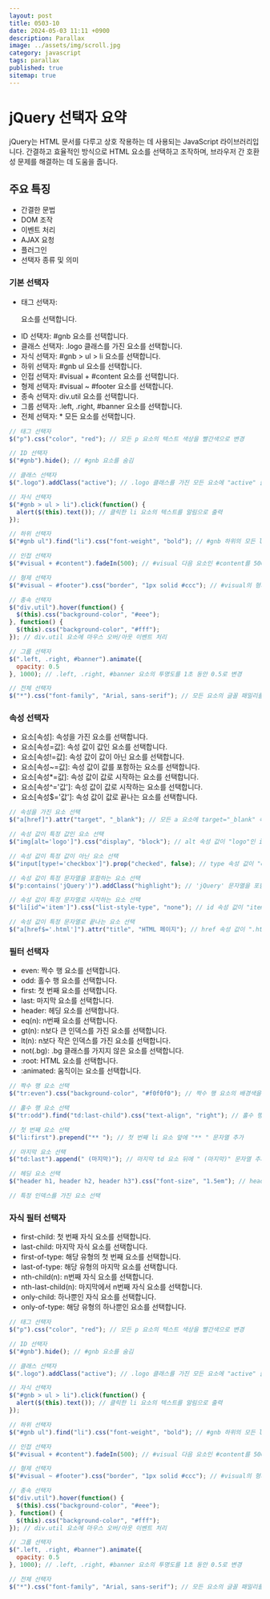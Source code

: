 ```yaml
---
layout: post
title: 0503-10
date: 2024-05-03 11:11 +0900
description: Parallax
image: ../assets/img/scroll.jpg
category: javascript
tags: parallax
published: true
sitemap: true
---
```


# jQuery 선택자 요약

jQuery는 HTML 문서를 다루고 상호 작용하는 데 사용되는 JavaScript 라이브러리입니다. 간결하고 효율적인 방식으로 HTML 요소를 선택하고 조작하며, 브라우저 간 호환성 문제를 해결하는 데 도움을 줍니다.

## 주요 특징
- 간결한 문법
- DOM 조작
- 이벤트 처리
- AJAX 요청
- 플러그인
- 선택자 종류 및 의미


### 기본 선택자

- 태그 선택자: <p> 요소를 선택합니다.
- ID 선택자: #gnb 요소를 선택합니다.
- 클래스 선택자: .logo 클래스를 가진 요소를 선택합니다.
- 자식 선택자: #gnb > ul > li 요소를 선택합니다.
- 하위 선택자: #gnb ul 요소를 선택합니다.
- 인접 선택자: #visual + #content 요소를 선택합니다.
- 형제 선택자: #visual ~ #footer 요소를 선택합니다.
- 종속 선택자: div.util 요소를 선택합니다.
- 그룹 선택자: .left, .right, #banner 요소를 선택합니다.
- 전체 선택자: * 모든 요소를 선택합니다.

````javascript
// 태그 선택자
$("p").css("color", "red"); // 모든 p 요소의 텍스트 색상을 빨간색으로 변경

// ID 선택자
$("#gnb").hide(); // #gnb 요소를 숨김

// 클래스 선택자
$(".logo").addClass("active"); // .logo 클래스를 가진 모든 요소에 "active" 클래스 추가

// 자식 선택자
$("#gnb > ul > li").click(function() {
  alert($(this).text()); // 클릭한 li 요소의 텍스트를 알림으로 출력
});

// 하위 선택자
$("#gnb ul").find("li").css("font-weight", "bold"); // #gnb 하위의 모든 li 요소의 글꼴 두께를 굵게 설정

// 인접 선택자
$("#visual + #content").fadeIn(500); // #visual 다음 요소인 #content를 500ms 동안 서서히 표시

// 형제 선택자
$("#visual ~ #footer").css("border", "1px solid #ccc"); // #visual의 형제 요소인 #footer에 테두리 설정

// 종속 선택자
$("div.util").hover(function() {
  $(this).css("background-color", "#eee");
}, function() {
  $(this).css("background-color", "#fff");
}); // div.util 요소에 마우스 오버/아웃 이벤트 처리

// 그룹 선택자
$(".left, .right, #banner").animate({
  opacity: 0.5
}, 1000); // .left, .right, #banner 요소의 투명도를 1초 동안 0.5로 변경

// 전체 선택자
$("*").css("font-family", "Arial, sans-serif"); // 모든 요소의 글꼴 패밀리를 Arial, sans-serif로 설정
````

### 속성 선택자

- 요소[속성]: 속성을 가진 요소를 선택합니다.
- 요소[속성=값]: 속성 값이 값인 요소를 선택합니다.
- 요소[속성!=값]: 속성 값이 값이 아닌 요소를 선택합니다.
- 요소[속성~=값]: 속성 값이 값를 포함하는 요소를 선택합니다.
- 요소[속성*=값]: 속성 값이 값로 시작하는 요소를 선택합니다.
- 요소[속성^='값']: 속성 값이 값로 시작하는 요소를 선택합니다.
- 요소[속성$='값']: 속성 값이 값로 끝나는 요소를 선택합니다.

````javascript
// 속성을 가진 요소 선택
$("a[href]").attr("target", "_blank"); // 모든 a 요소에 target="_blank" 속성 추가

// 속성 값이 특정 값인 요소 선택
$("img[alt='logo']").css("display", "block"); // alt 속성 값이 "logo"인 img 요소를 블록으로 표시

// 속성 값이 특정 값이 아닌 요소 선택
$("input[type!='checkbox']").prop("checked", false); // type 속성 값이 "checkbox"가 아닌 모든 input 요소의 체크 상태 해제

// 속성 값이 특정 문자열을 포함하는 요소 선택
$("p:contains('jQuery')").addClass("highlight"); // 'jQuery' 문자열을 포함하는 p 요소에 "highlight" 클래스 추가

// 속성 값이 특정 문자열로 시작하는 요소 선택
$("li[id^='item']").css("list-style-type", "none"); // id 속성 값이 "item"으로 시작하는 li 요소의 목록 스타일 설정

// 속성 값이 특정 문자열로 끝나는 요소 선택
$("a[href$='.html']").attr("title", "HTML 페이지"); // href 속성 값이 ".html"로 끝나는 a 요소에 title 속성 추가
````

### 필터 선택자

- even: 짝수 행 요소를 선택합니다.
- odd: 홀수 행 요소를 선택합니다.
- first: 첫 번째 요소를 선택합니다.
- last: 마지막 요소를 선택합니다.
- header: 헤딩 요소를 선택합니다.
- eq(n): n번째 요소를 선택합니다.
- gt(n): n보다 큰 인덱스를 가진 요소를 선택합니다.
- lt(n): n보다 작은 인덱스를 가진 요소를 선택합니다.
- not(.bg): .bg 클래스를 가지지 않은 요소를 선택합니다.
- :root: HTML 요소를 선택합니다.
- :animated: 움직이는 요소를 선택합니다.

````javascript
// 짝수 행 요소 선택
$("tr:even").css("background-color", "#f0f0f0"); // 짝수 행 요소의 배경색을 #f0f0f0로 설정

// 홀수 행 요소 선택
$("tr:odd").find("td:last-child").css("text-align", "right"); // 홀수 행 요소의 마지막 td 요소의 텍스트 정렬을 오른쪽으로 설정

// 첫 번째 요소 선택
$("li:first").prepend("** "); // 첫 번째 li 요소 앞에 "** " 문자열 추가

// 마지막 요소 선택
$("td:last").append(" (마지막)"); // 마지막 td 요소 뒤에 " (마지막)" 문자열 추가

// 헤딩 요소 선택
$("header h1, header h2, header h3").css("font-size", "1.5em"); // header 내의 모든 h1, h2, h3 요소의 글꼴 크기를 1.5em으로 설정

// 특정 인덱스를 가진 요소 선택
````

### 자식 필터 선택자

- first-child: 첫 번째 자식 요소를 선택합니다.
- last-child: 마지막 자식 요소를 선택합니다.
- first-of-type: 해당 유형의 첫 번째 요소를 선택합니다.
- last-of-type: 해당 유형의 마지막 요소를 선택합니다.
- nth-child(n): n번째 자식 요소를 선택합니다.
- nth-last-child(n): 마지막에서 n번째 자식 요소를 선택합니다.
- only-child: 하나뿐인 자식 요소를 선택합니다.
- only-of-type: 해당 유형의 하나뿐인 요소를 선택합니다.

````javascript
// 태그 선택자
$("p").css("color", "red"); // 모든 p 요소의 텍스트 색상을 빨간색으로 변경

// ID 선택자
$("#gnb").hide(); // #gnb 요소를 숨김

// 클래스 선택자
$(".logo").addClass("active"); // .logo 클래스를 가진 모든 요소에 "active" 클래스 추가

// 자식 선택자
$("#gnb > ul > li").click(function() {
  alert($(this).text()); // 클릭한 li 요소의 텍스트를 알림으로 출력
});

// 하위 선택자
$("#gnb ul").find("li").css("font-weight", "bold"); // #gnb 하위의 모든 li 요소의 글꼴 두께를 굵게 설정

// 인접 선택자
$("#visual + #content").fadeIn(500); // #visual 다음 요소인 #content를 500ms 동안 서서히 표시

// 형제 선택자
$("#visual ~ #footer").css("border", "1px solid #ccc"); // #visual의 형제 요소인 #footer에 테두리 설정

// 종속 선택자
$("div.util").hover(function() {
  $(this).css("background-color", "#eee");
}, function() {
  $(this).css("background-color", "#fff");
}); // div.util 요소에 마우스 오버/아웃 이벤트 처리

// 그룹 선택자
$(".left, .right, #banner").animate({
  opacity: 0.5
}, 1000); // .left, .right, #banner 요소의 투명도를 1초 동안 0.5로 변경

// 전체 선택자
$("*").css("font-family", "Arial, sans-serif"); // 모든 요소의 글꼴 패밀리를 Arial, sans-serif로 설정
````
